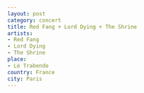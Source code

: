 ```yaml
---
layout: post
category: concert
title: Red Fang + Lord Dying + The Shrine
artists: 
- Red Fang 
- Lord Dying
- The Shrine
place: 
- Le Trabendo
country: France
city: Paris
---
```


